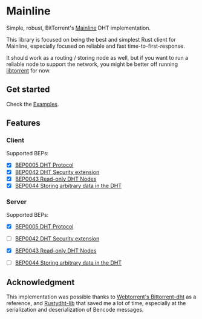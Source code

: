 # Mainline

Simple, robust, BitTorrent's [Mainline](https://en.wikipedia.org/wiki/Mainline_DHT) DHT implementation.

This library is focused on being the best and simplest Rust client for Mainline, especially focused on reliable and fast time-to-first-response.

It should work as a routing / storing node as well, but if you want to run a reliable node to support the network, you might be better off running [libtorrent](https://libtorrent.org/) for now.

## Get started

Check the [Examples](./examples).

## Features

### Client

Supported BEPs:
- [x] [BEP0005 DHT Protocol](https://www.bittorrent.org/beps/bep_0005.html)
- [X] [BEP0042 DHT Security extension](https://www.bittorrent.org/beps/bep_0042.html)
- [x] [BEP0043 Read-only DHT Nodes](https://www.bittorrent.org/beps/bep_0043.html)
- [x] [BEP0044 Storing arbitrary data in the DHT](https://www.bittorrent.org/beps/bep_0044.html)

### Server

Supported BEPs:
- [x] [BEP0005 DHT Protocol](https://www.bittorrent.org/beps/bep_0005.html)
- [ ] [BEP0042 DHT Security extension](https://www.bittorrent.org/beps/bep_0042.html)
- [x] [BEP0043 Read-only DHT Nodes](https://www.bittorrent.org/beps/bep_0043.html)
- [ ] [BEP0044 Storing arbitrary data in the DHT](https://www.bittorrent.org/beps/bep_0044.html)


## Acknowledgment

This implementation was possible thanks to [Webtorrent's Bittorrent-dht](https://github.com/webtorrent/bittorrent-dht) as a reference, and [Rustydht-lib](https://github.com/raptorswing/rustydht-lib) that saved me a lot of time, especially at the serialization and deserialization of Bencode messages.
